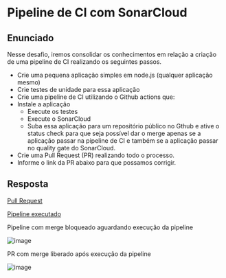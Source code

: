 # Pipeline de CI com SonarCloud

## Enunciado

Nesse desafio, iremos consolidar os conhecimentos em relação a criação de uma pipeline de CI realizando os seguintes passos.

- Crie uma pequena aplicação simples em node.js (qualquer aplicação mesmo)
- Crie testes de unidade para essa aplicação
- Crie uma pipeline de CI utilizando o Github actions que:
- Instale a aplicação
    - Execute os testes
    - Execute o SonarCloud
    - Suba essa aplicação para um repositório público no Gthub e ative o status check para que seja possível dar o merge apenas se a aplicação passar na pipeline de CI e também se a aplicação passar no quality gate do SonarCloud.
- Crie uma Pull Request (PR) realizando todo o processo.
- Informe o link da PR abaixo para que possamos corrigir.

## Resposta
[Pull Request](https://github.com/lmarqs/curso-full-cycle-3-0/pull/9)

[Pipeline executado](https://github.com/lmarqs/curso-full-cycle-3-0/runs/8287296151?check_suite_focus=true)

Pipeline com merge bloqueado aguardando execução da pipeline

![image](https://user-images.githubusercontent.com/22457494/189504826-109601b6-25dd-4c07-a00b-b71debbae00b.png)

PR com merge liberado após execução da pipeline

![image](https://user-images.githubusercontent.com/22457494/189504833-91636fd5-05b1-4020-9408-344724798ccb.png)
